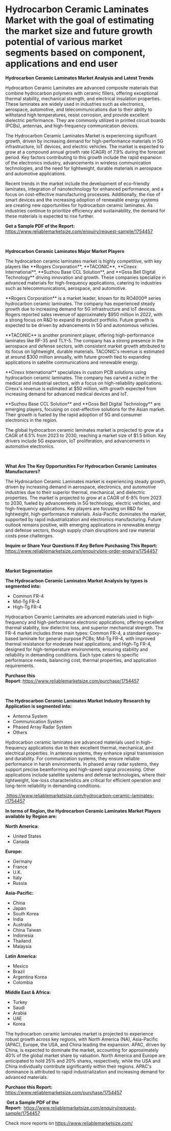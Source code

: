 <p><h1>Hydrocarbon Ceramic Laminates Market with the goal of estimating the market size and future growth potential of various market segments based on component, applications and end user</h1></p><p><strong>Hydrocarbon Ceramic Laminates Market Analysis and Latest Trends</strong></p>
<p><p>Hydrocarbon Ceramic Laminates are advanced composite materials that combine hydrocarbon polymers with ceramic fillers, offering exceptional thermal stability, mechanical strength, and electrical insulation properties. These laminates are widely used in industries such as electronics, aerospace, automotive, and telecommunications due to their ability to withstand high temperatures, resist corrosion, and provide excellent dielectric performance. They are commonly utilized in printed circuit boards (PCBs), antennas, and high-frequency communication devices.</p><p>The Hydrocarbon Ceramic Laminates Market is experiencing significant growth, driven by increasing demand for high-performance materials in 5G infrastructure, IoT devices, and electric vehicles. The market is expected to grow at a compound annual growth rate (CAGR) of 7.9% during the forecast period. Key factors contributing to this growth include the rapid expansion of the electronics industry, advancements in wireless communication technologies, and the need for lightweight, durable materials in aerospace and automotive applications.</p><p>Recent trends in the market include the development of eco-friendly laminates, integration of nanotechnology for enhanced performance, and a focus on cost-effective manufacturing processes. Additionally, the rise of smart devices and the increasing adoption of renewable energy systems are creating new opportunities for hydrocarbon ceramic laminates. As industries continue to prioritize efficiency and sustainability, the demand for these materials is expected to rise further.</p></p>
<p><strong>Get a Sample PDF of the Report:&nbsp;</strong> <a href="https://www.reliablemarketsize.com/enquiry/request-sample/1754457?utm_campaign=1143&utm_medium=2&utm_source=Github&utm_content=ia&utm_term=26012025&utm_id=hydrocarbon-ceramic-laminates">https://www.reliablemarketsize.com/enquiry/request-sample/1754457</a></p>
<p>&nbsp;</p>
<p><strong>Hydrocarbon Ceramic Laminates Major Market Players</strong></p>
<p><p>The hydrocarbon ceramic laminates market is highly competitive, with key players like **Rogers Corporation**, **TACONIC**, **Cirexx International**, **Suzhou Base CCL Solution**, and **Goss Bell Digital Technology** driving innovation and growth. These companies specialize in advanced materials for high-frequency applications, catering to industries such as telecommunications, aerospace, and automotive.</p><p>**Rogers Corporation** is a market leader, known for its RO4000® series hydrocarbon ceramic laminates. The company has experienced steady growth due to increasing demand for 5G infrastructure and IoT devices. Rogers reported sales revenue of approximately $950 million in 2022, with a strong focus on R&D to expand its product portfolio. Future growth is expected to be driven by advancements in 5G and autonomous vehicles.</p><p>**TACONIC** is another prominent player, offering high-performance laminates like RF-35 and TLY-5. The company has a strong presence in the aerospace and defense sectors, with consistent market growth attributed to its focus on lightweight, durable materials. TACONIC's revenue is estimated at around $300 million annually, with future growth tied to expanding applications in satellite communications and renewable energy.</p><p>**Cirexx International** specializes in custom PCB solutions using hydrocarbon ceramic laminates. The company has carved a niche in the medical and industrial sectors, with a focus on high-reliability applications. Cirexx's revenue is estimated at $50 million, with growth expected from increasing demand for advanced medical devices and IoT.</p><p>**Suzhou Base CCL Solution** and **Goss Bell Digital Technology** are emerging players, focusing on cost-effective solutions for the Asian market. Their growth is fueled by the rapid adoption of 5G and consumer electronics in the region.</p><p>The global hydrocarbon ceramic laminates market is projected to grow at a CAGR of 6.5% from 2023 to 2030, reaching a market size of $1.5 billion. Key drivers include 5G expansion, IoT proliferation, and advancements in automotive electronics.</p></p>
<p>&nbsp;</p>
<p><strong>What Are The Key Opportunities For Hydrocarbon Ceramic Laminates Manufacturers?</strong></p>
<p><p>The Hydrocarbon Ceramic Laminates market is experiencing steady growth, driven by increasing demand in aerospace, electronics, and automotive industries due to their superior thermal, mechanical, and dielectric properties. The market is projected to grow at a CAGR of 6-8% from 2023 to 2030, fueled by advancements in 5G technology, electric vehicles, and high-frequency applications. Key players are focusing on R&D for lightweight, high-performance materials. Asia-Pacific dominates the market, supported by rapid industrialization and electronics manufacturing. Future outlook remains positive, with emerging applications in renewable energy and defense sectors, though supply chain disruptions and raw material costs pose challenges.</p></p>
<p><strong>Inquire or Share Your Questions If Any Before Purchasing This Report:</strong> <a href="https://www.reliablemarketsize.com/enquiry/pre-order-enquiry/1754457?utm_campaign=1143&utm_medium=2&utm_source=Github&utm_content=ia&utm_term=26012025&utm_id=hydrocarbon-ceramic-laminates">https://www.reliablemarketsize.com/enquiry/pre-order-enquiry/1754457</a></p>
<p>&nbsp;</p>
<p><strong>Market Segmentation</strong></p>
<p><strong>The Hydrocarbon Ceramic Laminates Market Analysis by types is segmented into:</strong></p>
<p><ul><li>Common FR-4</li><li>Mid-Tg FR-4</li><li>High-Tg FR-4</li></ul></p>
<p><p>Hydrocarbon Ceramic Laminates are advanced materials used in high-frequency and high-performance electronic applications, offering excellent thermal stability, low dielectric loss, and superior mechanical strength. The FR-4 market includes three main types: Common FR-4, a standard epoxy-based laminate for general-purpose PCBs; Mid-Tg FR-4, with improved thermal resistance for moderate heat applications; and High-Tg FR-4, designed for high-temperature environments, ensuring stability and reliability in demanding conditions. Each type caters to specific performance needs, balancing cost, thermal properties, and application requirements.</p></p>
<p><strong>Purchase this Report:&nbsp;</strong><a href="https://www.reliablemarketsize.com/purchase/1754457?utm_campaign=1143&utm_medium=2&utm_source=Github&utm_content=ia&utm_term=26012025&utm_id=hydrocarbon-ceramic-laminates">https://www.reliablemarketsize.com/purchase/1754457</a></p>
<p>&nbsp;</p>
<p><strong>The Hydrocarbon Ceramic Laminates Market Industry Research by Application is segmented into:</strong></p>
<p><ul><li>Antenna System</li><li>Communication System</li><li>Phased Array Radar System</li><li>Others</li></ul></p>
<p><p>Hydrocarbon ceramic laminates are advanced materials used in high-frequency applications due to their excellent thermal, mechanical, and electrical properties. In antenna systems, they enhance signal transmission and durability. For communication systems, they ensure reliable performance in harsh environments. In phased array radar systems, they support precise beamforming and high-speed signal processing. Other applications include satellite systems and defense technologies, where their lightweight, low-loss characteristics are critical for efficient operation and long-term reliability in demanding conditions.</p></p>
<p><a href="https://www.reliablemarketsize.com/hydrocarbon-ceramic-laminates-r1754457?utm_campaign=1143&utm_medium=2&utm_source=Github&utm_content=ia&utm_term=26012025&utm_id=hydrocarbon-ceramic-laminates">&nbsp;https://www.reliablemarketsize.com/hydrocarbon-ceramic-laminates-r1754457</a></p>
<p><strong>In terms of Region, the Hydrocarbon Ceramic Laminates Market Players available by Region are:</strong></p>
<p>
    <p> <strong> North America: </strong>
        <ul>
            <li>United States</li>
            <li>Canada</li>
        </ul>
        </p> 
    <p> <strong> Europe: </strong>
        <ul>
            <li>Germany</li>
            <li>France</li>
            <li>U.K.</li>
            <li>Italy</li>
            <li>Russia</li>
        </ul>
        </p> 
    <p> <strong> Asia-Pacific: </strong>
        <ul>
            <li>China</li>
            <li>Japan</li>
            <li>South Korea</li>
            <li>India</li>
            <li>Australia</li>
            <li>China Taiwan</li>
            <li>Indonesia</li>
            <li>Thailand</li>
            <li>Malaysia</li>
        </ul>
        </p> 
    <p> <strong> Latin America: </strong>
        <ul>
            <li>Mexico</li>
            <li>Brazil</li>
            <li>Argentina Korea</li>
            <li>Colombia</li>
        </ul>
        </p> 
    <p> <strong> Middle East & Africa: </strong>
        <ul>
            <li>Turkey</li>
            <li>Saudi</li>
            <li>Arabia</li>
            <li>UAE</li>
            <li>Korea</li>
        </ul>
    </p>
    </p>
<p><p>The hydrocarbon ceramic laminates market is projected to experience robust growth across key regions, with North America (NA), Asia-Pacific (APAC), Europe, the USA, and China leading the expansion. APAC, driven by China, is expected to dominate the market, accounting for approximately 40% of the global market share by valuation. North America and Europe are anticipated to hold 25% and 20% shares, respectively, while the USA and China individually contribute significantly within their regions. APAC's dominance is attributed to rapid industrialization and increasing demand for advanced materials.</p></p>
<p><strong>Purchase this Report: </strong><a href="https://www.reliablemarketsize.com/purchase/1754457?utm_campaign=1143&utm_medium=2&utm_source=Github&utm_content=ia&utm_term=26012025&utm_id=hydrocarbon-ceramic-laminates">https://www.reliablemarketsize.com/purchase/1754457</a></p>
<p>&nbsp;<strong>Get a Sample PDF of the Report:&nbsp;&nbsp;</strong><a href="https://www.reliablemarketsize.com/enquiry/request-sample/1754457?utm_campaign=1143&utm_medium=2&utm_source=Github&utm_content=ia&utm_term=26012025&utm_id=hydrocarbon-ceramic-laminates">https://www.reliablemarketsize.com/enquiry/request-sample/1754457</a></p>
<p><strong></strong></p>
<p>Check more reports on <a href="https://www.reliablemarketsize.com/?utm_campaign=1143&utm_medium=2&utm_source=Github&utm_content=ia&utm_term=26012025&utm_id=hydrocarbon-ceramic-laminates">https://www.reliablemarketsize.com/</a></p>